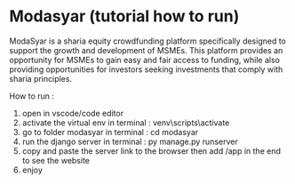 # Modasyar (tutorial how to run)

ModaSyar is a sharia equity crowdfunding platform specifically designed to support the growth and development of MSMEs. This platform provides an opportunity for MSMEs to gain easy and fair access to funding, while also providing opportunities for investors seeking investments that comply with sharia principles.


How to run  : 
1. open in vscode/code editor
2. activate the virtual env in terminal : venv\scripts\activate
3. go to folder modasyar in terminal : cd modasyar
4. run the django server in terminal : py manage.py runserver
5. copy and paste the server link to the browser then add /app in the end to see the website
6. enjoy
